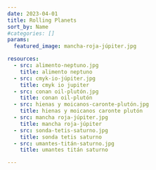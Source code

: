 ```yaml
---
date: 2023-04-01
title: Rolling Planets
sort_by: Name
#categories: []
params:
  featured_image: mancha-roja-júpiter.jpg

resources:
  - src: alimento-neptuno.jpg
    title: alimento neptuno
  - src: cmyk-io-júpiter.jpg
    title: cmyk io jupiter
  - src: conan oil-plutón.jpg
    title: conan oil-plutón
  - src: hienas y moicanos-caronte-plutón.jpg
    title: hienas y moicanos caronte plutón
  - src: mancha roja-júpiter.jpg
    title: mancha roja-júpiter
  - src: sonda-tetis-saturno.jpg
    title: sonda tetis saturno
  - src: umantes-titán-saturno.jpg
    title: umantes titán saturno

---
```

